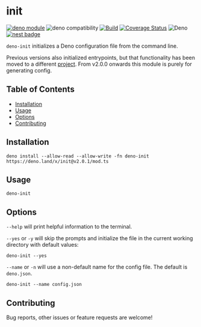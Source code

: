 # init

[![deno module](https://shield.deno.dev/x/init)](https://deno.land/x/init)
![deno compatibility](https://shield.deno.dev/deno/^1.15)
[![Build](https://github.com/GJZwiers/deno-init/actions/workflows/build.yaml/badge.svg)](https://github.com/GJZwiers/deno-init/actions/workflows/build.yaml)
[![Coverage Status](https://coveralls.io/repos/github/GJZwiers/deno-init/badge.svg?branch=main)](https://coveralls.io/github/GJZwiers/deno-init?branch=main)
![Deno](https://img.shields.io/static/v1?label=&message=init&color=lightblue&logo=data%3Aimage%2Fpng%3Bbase64%2CiVBORw0KGgoAAAANSUhEUgAAADIAAAAyCAMAAAAp4XiDAAAB41BMVEUAAAAAAAABAQECAgIDAwMEBAQFBQUGBgYHBwcICAgJCQkKCgoLCwsMDAwNDQ0ODg4PDw8QEBARERESEhITExMUFBQVFRUWFhYXFxcYGBgZGRkaGhobGxscHBwdHR0eHh4fHx8gICAhISEiIiIjIyMkJCQlJSUmJiYnJycpKSkqKiorKyssLCwuLi4wMDAxMTEyMjIzMzM0NDQ1NTU2NjY3Nzc4ODg5OTk6Ojo7Ozs8PDw9PT0%2BPj4%2FPz9AQEBBQUFCQkJDQ0NERERFRUVGRkZHR0dISEhJSUlKSkpLS0tMTExNTU1OTk5QUFBRUVFSUlJTU1NUVFRVVVVWVlZXV1dYWFhZWVlaWlpbW1tcXFxdXV1eXl5fX19gYGBhYWFiYmJkZGRlZWVmZmZnZ2doaGhqampra2tsbGxtbW1wcHBxcXF0dHR1dXV2dnZ3d3d4eHh5eXl6enp7e3t8fHx%2Bfn5%2Ff3%2BAgICBgYGCgoKDg4OEhISFhYWGhoaHh4eIiIiJiYmKioqLi4uMjIyNjY2Ojo6Pj4%2BQkJCRkZGSkpKTk5OUlJSVlZWWlpaXl5eYmJiZmZmampqbm5ucnJydnZ2enp6fn5%2BgoKChoaGioqKjo6OkpKSlpaWmpqaoqKipqamqqqqrq6u6nz8EAAAAAXRSTlMAQObYZgAAAu1JREFUeNqt0wOXJMkewNH%2FHbttjW3btm3btm175pu%2Bt7uVp7I7u9b7O0rdVETEf9OFCe2BTtOvxV9ok0y7%2FgSMAoxeD9eSnT8AqwCM2QMBsPL3BIqmAIMOQXQAUBBcBldgsqazEF2NB7jTWiwBHkCovQtRLKBjP2zLitWAe%2FBN9WuTxvtcIaDshp6sbSlOAtyH9zqG9Ye8rBZQdN2prpl3%2B0kb4KFRy7wgzDnuYb0B3NTlpn3laE7odxH4ZORhnwkTL3g4FG5od9Kuai3MWLp91Bc%2B6n3ZBMKQmzq3t4qbsK0WZuYJvYSA59qchlCyBb4nZGsdiKR6fggf4HgFEIA3CdlSD4YlBCGcbsS6yS3JZ27B5gYgJzbgq9fWTkVV5inl3IaNjcC65CH7fcCo7Qp2m33WJ0RCrnuNHpcAC%2B58j3i6AeAmn6xtMi1P9nLU0VK8hT6R1h485Z3VPQU4ExENTOk%2FbTI%2BMDRatAM68M7Knr6C4RGBTvO778EK9flnJB0C3lv2G%2BmIHLHGVe35EJURzzQ3M8AXi3v6TKRkvRM%2BSVbEhWgeWGJRLz%2F4mJKe9qgXhfoILOptKu9SwlIWRsGAUTXwJiU1FrOtMDkg7VVKlltJrygcAO2ep6SpYTWu%2Fxnp8CRHSmFWzyENPU2IfMfaa026PaBfRKyH6QbainYbLz5%2BdGQ8SvJ6DIDSmxxM7mIKFqAzQKRtBVBxjUiI8YDtQ7EBx1JyFUDNhYTMxCjTwfBpWIwZKfkB2KHnJslx9DQDgHmojzTAbZ2IXB1gCgBzIdLoCFdQEbm%2BwmSAdoZ3y5J5cI70aBmaqgG7tWufJQvhPE2RD2YBlrcjSxZBHZF2Br2xChP6ZUmJBcCDaNZsYDtqBmbJQAvBumhRf7ANZMl486FfZGqE3QXJPHMxOFo1A0vsrGlNdihSeM2egjHjWpNxuBaFK0NboEv%2B4FKUxe%2F2GkBtbn8p%2BBZ%2F2GCZRsSf92ZhB4COiz%2FFf9H%2FAb6oexxnpBFzAAAAAElFTkSuQmCC)
[![nest badge](https://nest.land/badge.svg)](https://nest.land/package/init)

`deno-init` initializes a Deno configuration file from the command line.

Previous versions also initialized entrypoints, but that functionality has been
moved to a different [project](https://github.com/GJZwiers/mod). From v2.0.0
onwards this module is purely for generating config.

## Table of Contents

- [Installation](#installation)
- [Usage](#usage)
- [Options](#options)
- [Contributing](#contributing)

## Installation

```
deno install --allow-read --allow-write -fn deno-init https://deno.land/x/init@v2.0.1/mod.ts
```

## Usage

```
deno-init
```

## Options

`--help` will print helpful information to the terminal.

`--yes` or `-y` will skip the prompts and initialize the file in the current
working directory with default values:

```
deno-init --yes
```

`--name` or `-n` will use a non-default name for the config file. The default is
`deno.json`.

```
deno-init --name config.json
```

## Contributing

Bug reports, other issues or feature requests are welcome!
